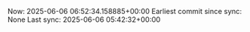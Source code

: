 Now: 2025-06-06 06:52:34.158885+00:00 Earliest commit since sync: None Last sync: 2025-06-06 05:42:32+00:00
